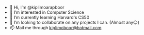 - 👋 Hi, I’m @kiplimoarapboor
- 👀 I’m interested in Computer Science
- 🌱 I’m currently learning Harvard's CS50
- 💞️ I’m looking to collaborate on any projects I can. (Almost any😉)
- 📫 Mail me through kiplimoboor@hotmail.com

<!---
kiplimoarapboor/kiplimoarapboor is a ✨ special ✨ repository because its `README.md` (this file) appears on your GitHub profile.
You can click the Preview link to take a look at your changes.
--->
